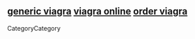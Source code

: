 
<a href=" http://volny.cz/sukinah/viagra/Generic-Viagra.html ">generic viagra</a>
<a href=" http://volny.cz/sukinah/viagra/Viagra-Online.html ">viagra online</a>
<a href=" http://volny.cz/sukinah/viagra/Order-Viagra.html ">order viagra</a>
----
CategoryCategory
